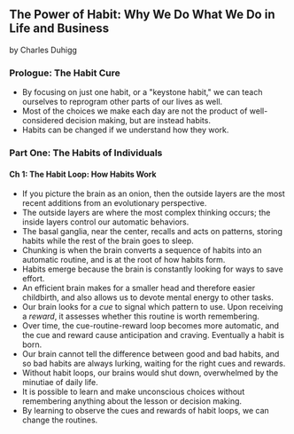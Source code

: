 ## The Power of Habit: Why We Do What We Do in Life and Business

by Charles Duhigg

### Prologue: The Habit Cure

* By focusing on just one habit, or a "keystone habit," we can teach ourselves to reprogram other parts of our lives as well.
* Most of the choices we make each day are not the product of well-considered decision making, but are instead habits.
* Habits can be changed if we understand how they work.

### Part One: The Habits of Individuals

#### Ch 1: The Habit Loop: How Habits Work

* If you picture the brain as an onion, then the outside layers are the most recent additions from an evolutionary perspective.
* The outside layers are where the most complex thinking occurs; the inside layers control our automatic behaviors.
* The basal ganglia, near the center, recalls and acts on patterns, storing habits while the rest of the brain goes to sleep.
* Chunking is when the brain converts a sequence of habits into an automatic routine, and is at the root of how habits form.
* Habits emerge because the brain is constantly looking for ways to save effort.
* An efficient brain makes for a smaller head and therefore easier childbirth, and also allows us to devote mental energy to other tasks.
* Our brain looks for a *cue* to signal which pattern to use. Upon receiving a *reward*, it assesses whether this routine is worth remembering.
* Over time, the cue-routine-reward loop becomes more automatic, and the cue and reward cause anticipation and craving. Eventually a habit is born. 
* Our brain cannot tell the difference between good and bad habits, and so bad habits are always lurking, waiting for the right cues and rewards.
* Without habit loops, our brains would shut down, overwhelmed by the minutiae of daily life.
* It is possible to learn and make unconscious choices without remembering anything about the lesson or decision making.
* By learning to observe the cues and rewards of habit loops, we can change the routines.
